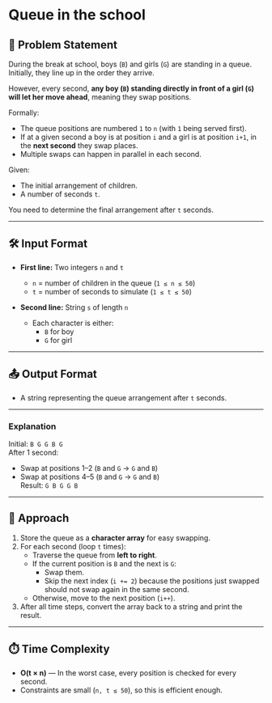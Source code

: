 # Queue in the school

## 📌 Problem Statement
During the break at school, boys (`B`) and girls (`G`) are standing in a queue. 
Initially, they line up in the order they arrive.  

However, every second, **any boy (`B`) standing directly in front of a girl (`G`) will let her move ahead**, meaning they swap positions.

Formally:
- The queue positions are numbered `1` to `n` (with `1` being served first).
- If at a given second a boy is at position `i` and a girl is at position `i+1`, in the **next second** they swap places.
- Multiple swaps can happen in parallel in each second.

Given:
- The initial arrangement of children.
- A number of seconds `t`.

You need to determine the final arrangement after `t` seconds.

---

## 🛠️ Input Format
- **First line:** Two integers `n` and `t`  
  - `n` = number of children in the queue (`1 ≤ n ≤ 50`)
  - `t` = number of seconds to simulate (`1 ≤ t ≤ 50`)

- **Second line:** String `s` of length `n`
  - Each character is either:
    - `B` for boy
    - `G` for girl

---

## 📤 Output Format
- A string representing the queue arrangement after `t` seconds.

---

### Explanation
Initial: `B G G B G`  
After 1 second:
- Swap at positions 1–2 (`B` and `G` → `G` and `B`)
- Swap at positions 4–5 (`B` and `G` → `G` and `B`)  
Result: `G B G G B`

---

## 🧮 Approach

1. Store the queue as a **character array** for easy swapping.
2. For each second (loop `t` times):
   - Traverse the queue from **left to right**.
   - If the current position is `B` and the next is `G`:
     - Swap them.
     - Skip the next index (`i += 2`) because the positions just swapped should not swap again in the same second.
   - Otherwise, move to the next position (`i++`).
3. After all time steps, convert the array back to a string and print the result.

---

## ⏱️ Time Complexity
- **O(t × n)** — In the worst case, every position is checked for every second.
- Constraints are small (`n, t ≤ 50`), so this is efficient enough.


